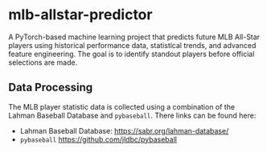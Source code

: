 # mlb-allstar-predictor
A PyTorch-based machine learning project that predicts future MLB All-Star players using historical performance data, statistical trends, and advanced feature engineering. The goal is to identify standout players before official selections are made.

## Data Processing
The MLB player statistic data is collected using a combination of the Lahman Baseball Database and `pybaseball`. There links can be found here:
 - Lahman Baseball Database: https://sabr.org/lahman-database/
 - `pybaseball` https://github.com/jldbc/pybaseball